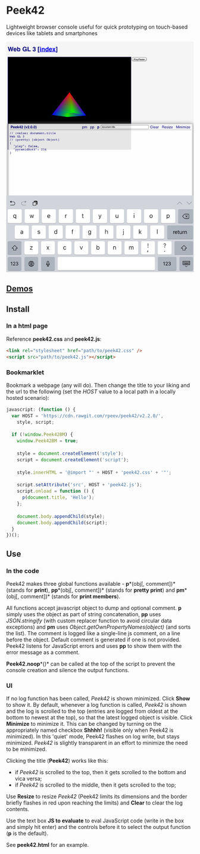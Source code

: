 # Peek42

Lightweight browser console useful for quick prototyping on touch-based devices like tablets and smartphones

![Screenshot](./screenshot.png)

## [Demos](https://rpeev.github.io/peek42/)

## Install

### In a html page

Reference **peek42.css** and **peek42.js**:  

```html
<link rel="stylesheet" href="path/to/peek42.css" />  
<script src="path/to/peek42.js"></script>
```

### Bookmarklet

Bookmark a webpage (any will do). Then change the title to your liking and the url to the following (set the *HOST* value to a local path in a locally hosted scenario):

```javascript
javascript: (function () {
  var HOST = 'https://cdn.rawgit.com/rpeev/peek42/v2.2.0/',
    style, script;

  if (!window.Peek42BM) {
    window.Peek42BM = true;

    style = document.createElement('style');
    script = document.createElement('script');

    style.innerHTML = '@import "' + HOST + 'peek42.css' + '"';

    script.setAttribute('src', HOST + 'peek42.js');
    script.onload = function () {
      p(document.title, 'Hello');
    };

    document.body.appendChild(style);
    document.body.appendChild(script);
  }
})();
```

## Use

### In the code

Peek42 makes three global functions available - **p***(obj[, comment])* (stands for **print**), **pp***(obj[, comment])* (stands for **pretty print**) and **pm***(obj[, comment])* (stands for **print members**).

All functions accept javascript object to dump and optional comment. **p** simply uses the object as part of string concatenation, **pp** uses *JSON.stringify* (with custom replacer function to avoid circular data exceptions) and **pm** uses *Object.getOwnPropertyNames(object)* (and sorts the list). The comment is logged like a single-line js comment, on a line before the object. Default comment is generated if one is not provided. Peek42 listens for JavaScript errors and uses **pp** to show them with the error message as a comment.

**Peek42.noop***()* can be called at the top of the script to prevent the console creation and silence the output functions.

### UI

If no log function has been called, *Peek42* is shown minimized. Click **Show** to show it. By default, whenever a log function is called, *Peek42* is shown and the log is scrolled to the top (entries are logged from oldest at the bottom to newest at the top), so that the latest logged object is visible. Click **Minimize** to minimize it. This can be changed by turning on the appropriately named checkbox **Shhhh!** (visible only when Peek42 is minimized). In this 'quiet' mode, Peek42 flashes on log write, but stays minimized. *Peek42* is slightly transparent in an effort to minimize the need to be minimized.

Clicking the title (**Peek42**) works like this:

* if *Peek42* is scrolled to the top, then it gets scrolled to the bottom and vica versa;
* if *Peek42* is scrolled to the middle, then it gets scrolled to the top;

Use **Resize** to resize *Peek42* (Peek42 limits its dimensions and the border briefly flashes in red upon reaching the limits) and **Clear** to clear the log contents.

Use the text box **JS to evaluate** to eval JavaScript code (write in the box and simply hit enter) and the controls before it to select the output function (**p** is the default).

See **peek42.html** for an example.
